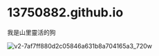 # 13750882.github.io
我是山里靈活的狗

![v2-7af7ff880d2c05846a631b8a704165a3_720w](https://github.com/user-attachments/assets/efc8e68e-6d26-4c43-b062-89885f0ab9e1)
